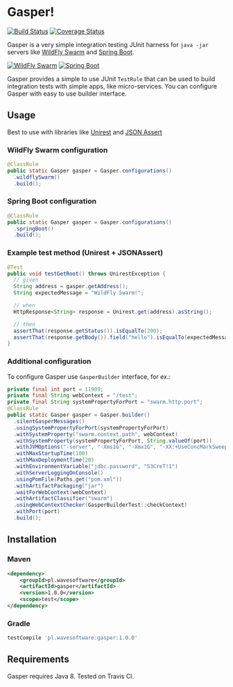 # Gasper!

[![Build Status](https://travis-ci.org/wavesoftware/java-gasper.svg?branch=develop)](https://travis-ci.org/wavesoftware/java-gasper) [![Coverage Status](https://coveralls.io/repos/github/wavesoftware/java-gasper/badge.svg?branch=develop)](https://coveralls.io/github/wavesoftware/java-gasper?branch=develop)

Gasper is a very simple integration testing JUnit harness for `java -jar` servers like [WildFly Swarm](http://wildfly-swarm.io/) and [Spring Boot](http://projects.spring.io/spring-boot/).

[![WildFly Swarm](https://avatars3.githubusercontent.com/u/11523816?v=3&s=100)](http://wildfly-swarm.io/) [![Spring Boot](https://avatars2.githubusercontent.com/u/317776?v=3&s=100)](http://projects.spring.io/spring-boot/)

Gasper provides a simple to use JUnit `TestRule` that can be used to build integration tests with simple apps, like micro-services. You can configure Gasper with easy to use builder interface.

## Usage

Best to use with libraries like [Unirest](http://unirest.io/java.html) and [JSON Assert](https://github.com/marcingrzejszczak/jsonassert)

### WildFly Swarm configuration

```java
@ClassRule
public static Gasper gasper = Gasper.configurations()
  .wildflySwarm()
  .build();
```

### Spring Boot configuration

```java
@ClassRule
public static Gasper gasper = Gasper.configurations()
  .springBoot()
  .build();
```

### Example test method (Unirest + JSONAssert)

```java
@Test
public void testGetRoot() throws UnirestException {
  // given
  String address = gasper.getAddress();
  String expectedMessage = "WildFly Swarm!";

  // when
  HttpResponse<String> response = Unirest.get(address).asString();

  // then
  assertThat(response.getStatus()).isEqualTo(200);
  assertThat(response.getBody()).field("hello").isEqualTo(expectedMessage);
}
```

### Additional configuration

To configure Gasper use `GasperBuilder` interface, for ex.:

```java
private final int port = 11909;
private final String webContext = "/test";
private final String systemPropertyForPort = "swarm.http.port";
@ClassRule
public static Gasper gasper = Gasper.builder()
  .silentGasperMessages()
  .usingSystemPropertyForPort(systemPropertyForPort)
  .withSystemProperty("swarm.context.path", webContext)
  .withSystemProperty(systemPropertyForPort, String.valueOf(port))
  .withJVMOptions("-server", "-Xms1G", "-Xmx1G", "-XX:+UseConcMarkSweepGC")
  .withMaxStartupTime(100)
  .withMaxDeploymentTime(20)
  .withEnvironmentVariable("jdbc.password", "S3CreT!1")
  .withServerLoggingOnConsole()
  .usingPomFile(Paths.get("pom.xml"))
  .withArtifactPackaging("jar")
  .waitForWebContext(webContext)
  .withArtifactClassifier("swarm")
  .usingWebContextChecker(GasperBuilderTest::checkContext)
  .withPort(port)
  .build();
```

## Installation

### Maven

```xml
<dependency>
    <groupId>pl.wavesoftware</groupId>
    <artifactId>gasper</artifactId>
    <version>1.0.0</version>
    <scope>test</scope>
</dependency>
```

### Gradle

```groovy
testCompile 'pl.wavesoftware:gasper:1.0.0'
```

## Requirements

Gasper requires Java 8. Tested on Travis CI.

